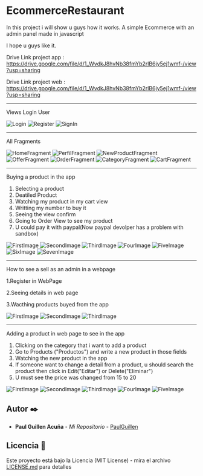 # EcommerceRestaurant

In this project i will show u guys how it works. A simple Ecommerce with an admin panel made in javascript

I hope u guys like it.

Drive Link project app : https://drive.google.com/file/d/1_WvdkJ8hvNb38fmYb2rlB6jy5ej1wmf-/view?usp=sharing

Drive Link project web : https://drive.google.com/file/d/1_WvdkJ8hvNb38fmYb2rlB6jy5ej1wmf-/view?usp=sharing

---------------------------------------------------------------------------------------------------------------------

Views Login User

![Login](https://user-images.githubusercontent.com/43099030/130369433-4efb5cc1-fab3-4804-b6c8-fbd122b4ba9d.png)
![Register](https://user-images.githubusercontent.com/43099030/130369435-327b82e4-d848-4d07-b10f-41949831a62a.png)
![SignIn](https://user-images.githubusercontent.com/43099030/130369437-d406546c-6a15-4c61-add3-4fff167ff2fe.png)

---------------------------------------------------------------------------------------------------------------------

All Fragments 

![HomeFragment](https://user-images.githubusercontent.com/43099030/130369490-5f382fe3-43ee-4ba3-9f40-800a6d5b3aba.png)
![PerfilFragment](https://user-images.githubusercontent.com/43099030/130369495-d6f704e1-223e-4c36-af04-ddf9712729a0.png)
![NewProductFragment](https://user-images.githubusercontent.com/43099030/130369504-bd296af3-e3ff-41e7-be51-4da6dfe675f1.png)
![OfferFragment](https://user-images.githubusercontent.com/43099030/130369505-e8a333de-5e41-4523-8e7c-484cef3a009b.png)
![OrderFragment](https://user-images.githubusercontent.com/43099030/130369506-fce89d09-53ab-46e8-96cb-a5ec02825db2.png)
![CategoryFragment](https://user-images.githubusercontent.com/43099030/130369507-d9778bde-73aa-4f91-afe5-c4b3a134a1b6.png)
![CartFragment](https://user-images.githubusercontent.com/43099030/130369509-db4ebc76-f35f-4bb9-9626-1f7fd1fbee38.png)

---------------------------------------------------------------------------------------------------------------------

Buying a product in the app

1. Selecting a product
2. Deatiled Product
3. Watching my product in my cart view
4. Writting my number to buy it
5. Seeing the view confirm
6. Going to Order View to see my product
7. U could pay it with paypal(Now paypal devolper has a problem with sandbox)

![FirstImage](https://user-images.githubusercontent.com/43099030/130369525-5d93c039-267a-4f87-afc8-85dbda6311c1.png)
![SecondImage](https://user-images.githubusercontent.com/43099030/130369527-d2ff588a-d0a2-4ccc-9883-5e855aacd8a6.png)
![ThirdImage](https://user-images.githubusercontent.com/43099030/130369529-887791ac-85d0-4650-858c-2380b9ef5e21.png)
![FourImage](https://user-images.githubusercontent.com/43099030/130369530-ec99c8a8-8136-4562-ae78-93b336c4b829.png)
![FiveImage](https://user-images.githubusercontent.com/43099030/130369531-89da8b90-035e-4c5e-8669-8a16de7a36d7.png)
![SixImage](https://user-images.githubusercontent.com/43099030/130369532-4c7add01-594e-4c2c-a508-bf0552dd8a44.png)
![SevenImage](https://user-images.githubusercontent.com/43099030/130369534-b5b84219-953e-4555-a106-4e41edc24417.png)

---------------------------------------------------------------------------------------------------------------------

How to see a sell as an admin in a webpage

1.Register in WebPage

2.Seeing details in web page

3.Wacthing products buyed from the app

![FirstImage](https://user-images.githubusercontent.com/43099030/130369584-5ec1db3c-702b-45d8-89b8-3d29176ed311.png)
![SecondImage](https://user-images.githubusercontent.com/43099030/130369585-6717b1ee-0d45-4b79-90b8-a361dc57e86f.png)
![ThirdImage](https://user-images.githubusercontent.com/43099030/130369588-7d13339c-bc85-4e45-a6c4-dc08e40fc35c.png)

---------------------------------------------------------------------------------------------------------------------


Adding a product in web page to see in the app

1. Clicking on the category that i want to add a product
2. Go to Products ("Productos") and write a new product in those fields
3. Watching the new product in the app
4. If someone want to change a detail from a product, u should search the product then click in Edit("Editar") or Delete("Eliminar")
5. U must see the price was changed from 15 to 20

![FirstImage](https://user-images.githubusercontent.com/43099030/130369646-6a7d85e7-8b6a-4a5e-8977-a803b88f117c.png)
![SecondImage](https://user-images.githubusercontent.com/43099030/130369649-f4014b63-84e7-4c8a-9c71-306e03743074.png)
![ThirdImage](https://user-images.githubusercontent.com/43099030/130369651-3987e3d5-5820-4b54-903a-5ea5d6fed19e.png)
![FourImage](https://user-images.githubusercontent.com/43099030/130369652-de4d871a-712c-4575-9bd2-405b33317174.png)
![FiveImage](https://user-images.githubusercontent.com/43099030/130369654-bb1aa610-c538-44f2-b92d-042cf71855cb.png)

## Autor ✒️

* **Paul Guillen Acuña** - *Mi Repositorio* - [PaulGuillen](https://github.com/PaulGuillen?tab=repositories)

## Licencia 📄

Este proyecto está bajo la Licencia (MIT License) - mira el archivo [LICENSE.md](LICENSE.md) para detalles



